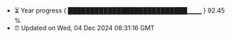 - ⏳ Year progress { ███████████████████████████▁▁▁ } 92.45 %
- ⏰ Updated on Wed, 04 Dec 2024 08:31:16 GMT

